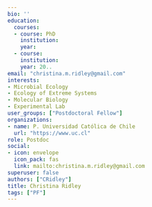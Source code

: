 ```yaml
---
bio: ''
education:
  courses:
  - course: PhD 
    institution:  
    year: 
  - course: 
    institution: 
    year: 20..
email: "christina.m.ridley@gmail.com"
interests:
- Microbial Ecology
- Ecology of Extreme Systems
- Molecular Biology
- Experimental Lab
user_groups: ["Postdoctoral Fellow"]
organizations:
- name: P. Universidad Católica de Chile
  url: "https://www.uc.cl"
role: Postdoc
social:
- icon: envelope
  icon_pack: fas
  link: mailto:christina.m.ridley@gmail.com
superuser: false
authors: ["CRidley"]
title: Christina Ridley
tags: ["PF"]
---
```

